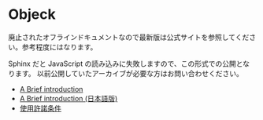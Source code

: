 # Objeck 

廃止されたオフラインドキュメントなので最新版は公式サイトを参照してください。参考程度にはなります。

Sphinx だと JavaScript の読み込みに失敗しますので、この形式での公開となります。
以前公開していたアーカイブが必要な方はお問い合わせください。

* [A Brief introduction](https://github.com/thundervox/thundervox.github.io/blob/main/081/objeck-lang/objeck_lang.rst)
* [A Brief introduction (日本語版)](https://github.com/thundervox/thundervox.github.io/blob/main/081/objeck-lang/objeck_lang_jp.rst)
* [使用許諾条件](https://github.com/thundervox/thundervox.github.io/blob/main/081/objeck-lang/LICENSE)
